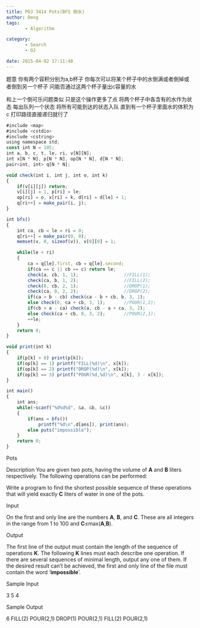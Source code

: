 ```yaml
---
title: POJ 3414 Pots(BFS 倒水)
author: Deng
tags: 
       - Algorithm

category: 
       - Search
       - OJ

date: 2015-04-02 17:11:48
---
```

题意 你有两个容积分别为a,b杯子 你每次可以将某个杯子中的水倒满或者倒掉或者倒到另一个杯子 问能否通过这两个杯子量出c容量的水

和上一个倒可乐问题类似 只是这个操作更多了点 将两个杯子中各含有的水作为状态 每出队列一个状态 将所有可能到达的状态入队 直到有一个杯子里面水的体积为c 打印路径直接递归就行了

```js 
#include <map>
#include <cstdio>
#include <cstring>
using namespace std;
const int N = 105;
int a, b, c, t, le, ri, v[N][N];
int x[N * N], p[N * N], op[N * N], d[N * N];
pair<int, int> q[N * N];

void check(int i, int j, int o, int k)
{
    if(v[i][j]) return;
    v[i][j] = 1, p[ri] = le;
    op[ri] = o, x[ri] = k, d[ri] = d[le] + 1;
    q[ri++] = make_pair(i, j);
}

int bfs()
{
    int ca, cb = le = ri = 0;
    q[ri++] = make_pair(0, 0);
    memset(v, 0, sizeof(v)), v[0][0] = 1;

    while(le < ri)
    {
        ca = q[le].first, cb = q[le].second;
        if(ca == c || cb == c) return le;
        check(a, cb, 1, 1);                 //FILL(1);
        check(ca, b, 1, 2);                 //FILL(2);
        check(0, cb, 2, 1);                 //DROP(1);
        check(ca, 0, 2, 2);                 //DROP(2);
        if(ca > b - cb) check(ca - b + cb, b, 3, 1);
        else check(0, ca + cb, 3, 1);       //POUR(1,2);
        if(cb > a - ca) check(a, cb - a + ca, 3, 2);
        else check(ca + cb, 0, 3, 2);       //POUR(2,1);
        ++le;
    }
    return 0;
}

void print(int k)
{
    if(p[k] > 0) print(p[k]);
    if(op[k] == 1) printf("FILL(%d)\n", x[k]);
    if(op[k] == 2) printf("DROP(%d)\n", x[k]);
    if(op[k] == 3) printf("POUR(%d,%d)\n", x[k], 3 - x[k]);
}

int main()
{
    int ans;
    while(~scanf("%d%d%d", &a, &b, &c))
    {
        if(ans = bfs())
            printf("%d\n",d[ans]), print(ans);
        else puts("impossible");
    }
    return 0;
}
```

Pots

Description
You are given two pots, having the volume of **A** and **B** liters respectively. The following operations can be performed:

Write a program to find the shortest possible sequence of these operations that will yield exactly **C** liters of water in one of the pots.

Input

On the first and only line are the numbers **A**, **B**, and **C**. These are all integers in the range from 1 to 100 and **C**≤max(**A**,**B**).

Output

The first line of the output must contain the length of the sequence of operations **K**. The following **K** lines must each describe one operation. If there are several sequences of minimal length, output any one of them. If the desired result can’t be achieved, the first and only line of the file must contain the word ‘**impossible**’.

Sample Input

3 5 4

Sample Output

6 FILL(2) POUR(2,1) DROP(1) POUR(2,1) FILL(2) POUR(2,1)